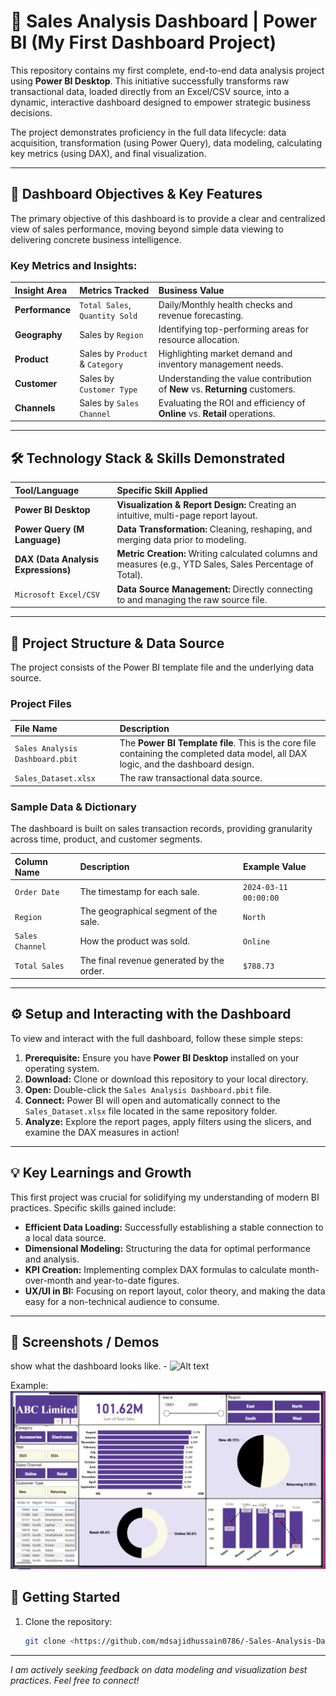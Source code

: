 # 🚀 Sales Analysis Dashboard | Power BI (My First Dashboard Project)

This repository contains my first complete, end-to-end data analysis project using **Power BI Desktop**. This initiative successfully transforms raw transactional data, loaded directly from an Excel/CSV source, into a dynamic, interactive dashboard designed to empower strategic business decisions.

The project demonstrates proficiency in the full data lifecycle: data acquisition, transformation (using Power Query), data modeling, calculating key metrics (using DAX), and final visualization.

---

## 🎯 Dashboard Objectives & Key Features

The primary objective of this dashboard is to provide a clear and centralized view of sales performance, moving beyond simple data viewing to delivering concrete business intelligence.

### Key Metrics and Insights:

| Insight Area | Metrics Tracked | Business Value |
| :--- | :--- | :--- |
| **Performance** | `Total Sales`, `Quantity Sold` | Daily/Monthly health checks and revenue forecasting. |
| **Geography** | Sales by `Region` | Identifying top-performing areas for resource allocation. |
| **Product** | Sales by `Product` & `Category` | Highlighting market demand and inventory management needs. |
| **Customer** | Sales by `Customer Type` | Understanding the value contribution of **New** vs. **Returning** customers. |
| **Channels** | Sales by `Sales Channel` | Evaluating the ROI and efficiency of **Online** vs. **Retail** operations. |

---

## 🛠️ Technology Stack & Skills Demonstrated

| Tool/Language | Specific Skill Applied |
| :--- | :--- |
| **Power BI Desktop** | **Visualization & Report Design:** Creating an intuitive, multi-page report layout. |
| **Power Query (M Language)** | **Data Transformation:** Cleaning, reshaping, and merging data prior to modeling. |
| **DAX (Data Analysis Expressions)** | **Metric Creation:** Writing calculated columns and measures (e.g., YTD Sales, Sales Percentage of Total). |
| `Microsoft Excel/CSV` | **Data Source Management:** Directly connecting to and managing the raw source file. |

---

## 📂 Project Structure & Data Source

The project consists of the Power BI template file and the underlying data source.

### Project Files

| File Name | Description |
| :--- | :--- |
| `Sales Analysis Dashboard.pbit` | The **Power BI Template file**. This is the core file containing the completed data model, all DAX logic, and the dashboard design. |
| `Sales_Dataset.xlsx` | The raw transactional data source. |

### Sample Data & Dictionary

The dashboard is built on sales transaction records, providing granularity across time, product, and customer segments.

| Column Name | Description | Example Value |
| :--- | :--- | :--- |
| `Order Date` | The timestamp for each sale. | `2024-03-11 00:00:00` |
| `Region` | The geographical segment of the sale. | `North` |
| `Sales Channel` | How the product was sold. | `Online` |
| `Total Sales` | The final revenue generated by the order. | `$788.73` |

---

## ⚙️ Setup and Interacting with the Dashboard

To view and interact with the full dashboard, follow these simple steps:

1.  **Prerequisite:** Ensure you have **Power BI Desktop** installed on your operating system.
2.  **Download:** Clone or download this repository to your local directory.
3.  **Open:** Double-click the `Sales Analysis Dashboard.pbit` file.
4.  **Connect:** Power BI will open and automatically connect to the `Sales_Dataset.xlsx` file located in the same repository folder.
5.  **Analyze:** Explore the report pages, apply filters using the slicers, and examine the DAX measures in action!

---

## 💡 Key Learnings and Growth

This first project was crucial for solidifying my understanding of modern BI practices. Specific skills gained include:

* **Efficient Data Loading:** Successfully establishing a stable connection to a local data source.
* **Dimensional Modeling:** Structuring the data for optimal performance and analysis.
* **KPI Creation:** Implementing complex DAX formulas to calculate month-over-month and year-to-date figures.
* **UX/UI in BI:** Focusing on report layout, color theory, and making the data easy for a non-technical audience to consume.

---

## 📸  Screenshots / Demos
 show what the dashboard looks like. - ![Alt text](https://github.com/username/repo/assets/image.png)

 Example: ![Dashboard Preview](https://github.com/mdsajidhussain0786/-Sales-Analysis-Dashboard/blob/main/snapshot.png)
 

## 🚀 Getting Started  
1. Clone the repository:  
   ```bash
   git clone <https://github.com/mdsajidhussain0786/-Sales-Analysis-Dashboard.git>

---
*I am actively seeking feedback on data modeling and visualization best practices. Feel free to connect!*
